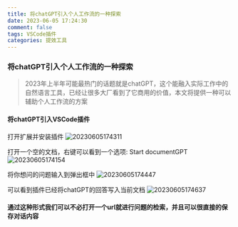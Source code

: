 ```yaml
---
title: 将chatGPT引入个人工作流的一种探索
date: 2023-06-05 17:24:30
comment: false
tags: VSCode插件
categories: 提效工具
---
```


### 将chatGPT引入个人工作流的一种探索

> 2023年上半年可能最热门的话题就是chatGPT，这个能融入实际工作中的自然语言工具，已经让很多大厂看到了它商用的价值，本文将提供一种可以辅助个人工作流的方案

#### 将chatGPT引入VSCode插件

打开扩展并安装插件
![20230605174311](/images/20230605174311.png)

打开一个空的文档，右键可以看到一个选项: Start documentGPT
![20230605174154](/images/20230605174154.png)

将你想问的问题输入到弹出框中
![20230605174447](/images/20230605174447.png)

可以看到插件已经将chatGPT的回答写入当前文档
![20230605174637](/images/20230605174637.png)

#### 通过这种形式我们可以不必打开一个url就进行问题的检索，并且可以很直接的保存对话内容